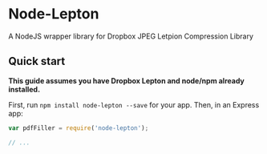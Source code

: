 Node-Lepton
===========
A NodeJS wrapper library for Dropbox JPEG Letpion Compression Library

Quick start
-----------
**This guide assumes you have Dropbox Lepton and node/npm already installed.**

First, run `npm install node-lepton --save` for your app. Then, in an Express app:

```js
var pdfFiller = require('node-lepton');

// ...
```
